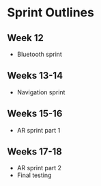 # Sprint Outlines

## Week 12
- Bluetooth sprint

## Weeks 13-14
- Navigation sprint

## Weeks 15-16
- AR sprint part 1

## Weeks 17-18
- AR sprint part 2
- Final testing
